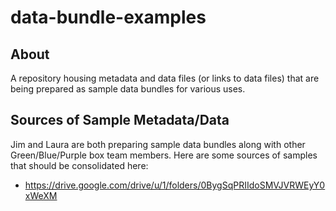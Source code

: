 # data-bundle-examples

## About

A repository housing metadata and data files (or links to data files) that are being prepared as sample data bundles for various uses.

## Sources of Sample Metadata/Data

Jim and Laura are both preparing sample data bundles along with other Green/Blue/Purple box team members.  Here are some sources of samples that should be consolidated here:

* https://drive.google.com/drive/u/1/folders/0BygSqPRIIdoSMVJVRWEyY0xWeXM

